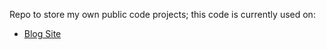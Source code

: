Repo to store my own public code projects; this code is currently used on:  
* <a href="https://r-steenson.netlify.com/" target="blank">Blog Site</a>
